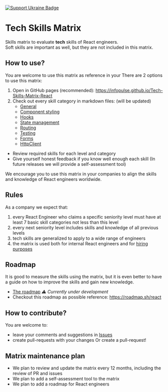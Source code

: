 [![Support Ukraine Badge](https://bit.ly/support-ukraine-now)](https://github.com/support-ukraine/support-ukraine)

# Tech Skills Matrix

Skills matrix to evaluate **tech** skills of React engineers.  
Soft skills are important as well, but they are not included in this matrix.

## How to use?

You are welcome to use this matrix as reference in your
There are 2 options to use this matrix:

1. Open in GitHub pages (recommended): https://infopulse.github.io/Tech-Skills-Matrix-React
2. Check out every skill category in markdown files: (will be updated)
   - [General](matrix/01.md)
   - [Component styling](matrix/02.md)
   - [Hooks](matrix/03.md)
   - [State management](matrix/04.md)
   - [Routing](matrix/05.md)
   - [Testing](matrix/06.md)
   - [Forms](matrix/07.md)
   - [HttpClient](matrix/08.md)

- Review required skills for each level and category
- Give yourself honest feedback if you know well enough each skill (In future releases we will provide a self-assessment tool)

We encourage you to use this matrix in your companies to align the skills and knowledge of React engineers worldwide.

## Rules

As a company we expect that:

1. every React Engineer who claims a specific seniority level must have at least 7 basic skill categories not less than this level
2. every next seniority level includes skills and knowledge of all previous levels
3. tech skills are generalized to apply to a wide range of engineers
4. the matrix is used both for internal React engineers and for [hiring purposes](https://www.infopulse.com/join-us?specialization=6)

## Roadmap

It is good to measure the skills using the matrix, but it is even better to have a guide on how to improve the skills
and gain new knowledge.

- [The roadmap](roadmap/roadmap.md) _⚠️ Currently under development_
- Checkout this roadmap as possible reference: https://roadmap.sh/react

## How to contribute?

You are welcome to:

- leave your comments and suggestions in [Issues](https://github.com/infopulse/Tech-Skills-Matrix-React/issues)
- create pull-requests with your changes
  Or create a pull-request!

## Matrix maintenance plan

- We plan to review and update the matrix every 12 months, including the review of PR and issues
- We plan to add a self-assessment tool to the matrix
- We plan to add a roadmap for React engineers

